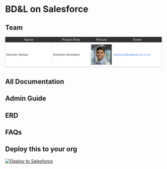 # BD&L on Salesforce

## Team
![BD&L? Team](./img/team_img.png "Team")

## All Documentation

## Admin Guide

## ERD

## FAQs

## Deploy this to your org
<a href="https://githubsfdeploy.herokuapp.com?owner=UnofficialSalesforceHLS&repo=BD-L">
  <img alt="Deploy to Salesforce"
       src="https://raw.githubusercontent.com/afawcett/githubsfdeploy/master/deploy.png">
</a>






